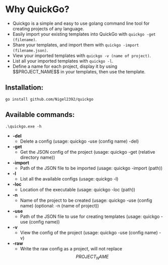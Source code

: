 # Why QuickGo?

* Quickgo is a simple and easy to use golang command line tool for creating projects of any language.  
* Easily import your existing templates into QuickGo with `quickgo -get (filename)`.
* Share your templates, and import them with `quickgo -import (filename.json)`.
* View your imported templates with `quickgo -v (name of project)`.
* List all your imported templates with `quickgo -l`.
* Define a name for each project, display it by using \$\$PROJECT_NAME\$\$ in your templates, then use the template.

## Installation:
```
go install github.com/Nigel2392/quickgo
```
## Available commands:
```
.\quickgo.exe -h
```

- **-del**
  - Delete a config (usage: quickgo -use (config name) -del)
- **-get**
  - Get the JSON config of the project (usage: quickgo -get (relative directory name))
- **-import**
  - Path of the JSON file to be imported (usage: quickgo -import (path))
- **-l**    
  - List all the available configs (usage: quickgo -l)
- **-loc**
  - Location of the executable (usage: quickgo -loc (path))
- **-n**
  - Name of the project to be created (usage: quickgo -use (config name) (optional: -n (name of project))
- **-use**
  - Path of the JSON file to use for creating templates (usage: quickgo -use (config name))
- **-v**
  - View the config of the project (usage: quickgo -use (config name) -v)
- **-raw**
  - Write the raw config as a project, will not replace $$PROJECT_NAME$$